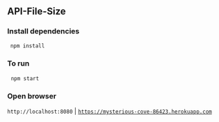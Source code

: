 ## API-File-Size

### Install dependencies

<pre><code> npm install </code></pre>

### To run  

<pre> <code>npm start</code> </pre>

### Open browser 

<code>http://localhost:8080</code> | <code>https://mysterious-cove-86423.herokuapp.com</code>